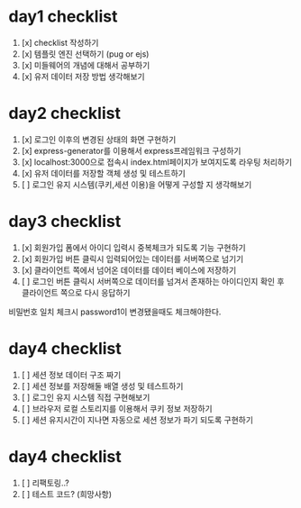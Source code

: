 # day1 checklist
1. [x] checklist 작성하기
2. [x] 템플릿 엔진 선택하기 (pug or ejs)
3. [x] 미들웨어의 개념에 대해서 공부하기
4. [x] 유저 데이터 저장 방법 생각해보기

# day2 checklist
1. [x] 로그인 이후의 변경된 상태의 화면 구현하기
2. [x] express-generator를 이용해서 express프레임워크 구성하기
3. [x] localhost:3000으로 접속시 index.html페이지가 보여지도록 라우팅 처리하기
4. [x] 유저 데이터를 저장할 객체 생성 및 테스트하기
5. [ ] 로그인 유지 시스템(쿠키,세션 이용)을 어떻게 구성할 지 생각해보기

# day3 checklist
1. [x] 회원가입 폼에서 아이디 입력시 중복체크가 되도록 기능 구현하기
2. [x] 회원가입 버튼 클릭시 입력되어있는 데이터를 서버쪽으로 넘기기
3. [x] 클라이언트 쪽에서 넘어온 데이터를 데이터 베이스에 저장하기
4. [ ] 로그인 버튼 클릭시 서버쪽으로 데이터를 넘겨서 존재하는 아이디인지 확인 후 클라이언트 쪽으로 다시 응답하기

비밀번호 일치 체크시 password1이 변경됐을때도 체크해야한다.

# day4 checklist
1. [ ] 세션 정보 데이터 구조 짜기
2. [ ] 세션 정보를 저장해둘 배열 생성 및 테스트하기
3. [ ] 로그인 유지 시스템 직접 구현해보기
4. [ ] 브라우저 로컬 스토리지를 이용해서 쿠키 정보 저장하기
5. [ ] 세션 유지시간이 지나면 자동으로 세션 정보가 파기 되도록 구현하기

# day4 checklist
1. [ ] 리팩토링..?
2. [ ] 테스트 코드? (희망사항)
